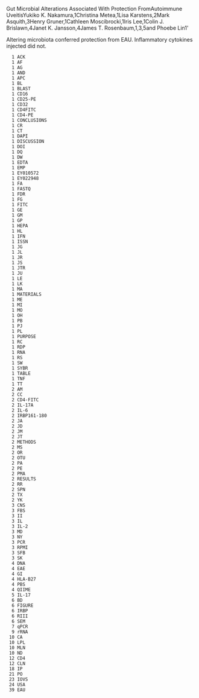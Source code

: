 Gut Microbial Alterations Associated With Protection FromAutoimmune UveitisYukiko K. Nakamura,1Christina Metea,1Lisa Karstens,2Mark Asquith,3Henry Gruner,1Cathleen Moscibrocki,1Iris Lee,1Colin J. Brislawn,4Janet K. Jansson,4James T. Rosenbaum,1,3,5and Phoebe Lin1'

Altering microbiota conferred protection from EAU. Inflammatory cytokines injected did not. 

      1 ACK
      1 AF
      1 AG
      1 AND
      1 APC
      1 BL
      1 BLAST
      1 CD16
      1 CD25-PE
      1 CD32
      1 CD4FITC
      1 CD4-PE
      1 CONCLUSIONS
      1 CR
      1 CT
      1 DAPI
      1 DISCUSSION
      1 DOI
      1 DQ
      1 DW
      1 EDTA
      1 EMP
      1 EY010572
      1 EY022948
      1 FA
      1 FASTQ
      1 FDR
      1 FG
      1 FITC
      1 GE
      1 GM
      1 GP
      1 HEPA
      1 HL
      1 IFN
      1 ISSN
      1 JG
      1 JL
      1 JR
      1 JS
      1 JTR
      1 JU
      1 LE
      1 LK
      1 MA
      1 MATERIALS
      1 ME
      1 MI
      1 MO
      1 OH
      1 PB
      1 PJ
      1 PL
      1 PURPOSE
      1 RC
      1 RDP
      1 RNA
      1 RS
      1 SW
      1 SYBR
      1 TABLE
      1 TNF
      1 TT
      2 AM
      2 CC
      2 CD4-FITC
      2 IL-17A
      2 IL-6
      2 IRBP161-180
      2 JA
      2 JD
      2 JM
      2 JT
      2 METHODS
      2 MS
      2 OR
      2 OTU
      2 PA
      2 PE
      2 PMA
      2 RESULTS
      2 RR
      2 SPN
      2 TX
      2 YK
      3 CNS
      3 FBS
      3 II
      3 IL
      3 IL-2
      3 MD
      3 NY
      3 PCR
      3 RPMI
      3 SFB
      3 SK
      4 DNA
      4 EAE
      4 GI
      4 HLA-B27
      4 PBS
      4 QIIME
      5 IL-17
      6 BD
      6 FIGURE
      6 IRBP
      6 RIII
      6 SEM
      7 qPCR
      9 rRNA
     10 CA
     10 LPL
     10 MLN
     10 ND
     12 CD4
     12 CLN
     18 IP
     21 PO
     23 IOVS
     24 USA
     39 EAU
